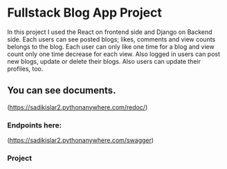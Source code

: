 # Fullstack Blog App Project

In this project I used the React on frontend side and Django on Backend side. Each users can see posted blogs; likes, comments and view counts belongs to the blog. Each user can only like one time for a blog and view count only one time decrease for each view. Also logged in users can post new blogs, update or delete their blogs. Also users can update their profiles, too.

## You can see documents.

(https://sadikislar2.pythonanywhere.com/redoc/)

### Endpoints here:

(https://sadikislar2.pythonanywhere.com/swagger)


### Project






